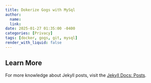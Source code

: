 ```yaml
---
title: Dokerize Gogs with MySql 
author:
  name: 
  link: 
date: 2025-01-27 01:35:00 -0400
categories: [Privacy]
tags: [docker, gogs, git, mysql]
render_with_liquid: false
---
```




## Learn More

For more knowledge about Jekyll posts, visit the [Jekyll Docs: Posts](https://jekyllrb.com/docs/posts/).
